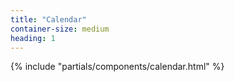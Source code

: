 ```yaml
---
title: "Calendar"
container-size: medium
heading: 1
---
```


{% include "partials/components/calendar.html" %}
